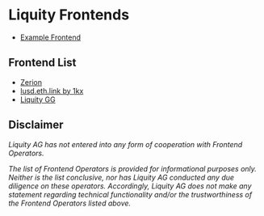 # Liquity Frontends
- [Example Frontend](frontends/example.md)

## Frontend List
- [Zerion](frontends/zeriod.md)
- [lusd.eth.link by 1kx](frontends/lusd.eth.link.md)
- [Liquity GG](frontends/liquitygg.md)

## Disclaimer 
*Liquity AG has not entered into any form of cooperation with Frontend Operators.*

*The list of Frontend Operators is provided for informational purposes only. Neither is the list conclusive, nor has Liquity AG conducted any due diligence on these operators. Accordingly, Liquity AG does not make any statement regarding technical functionality and/or the trustworthiness of the Frontend Operators listed above.*
